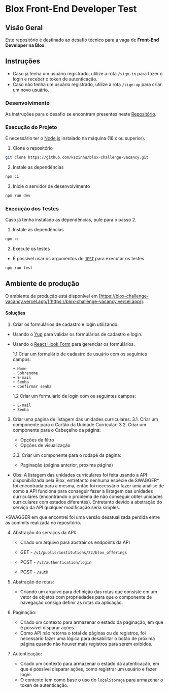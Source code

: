 # Blox Front-End Developer Test

## Visão Geral

Este repositório é destinado ao desafio técnico para a vaga de **Front-End Developer na Blox**.

## Instruções

- Caso já tenha um usuário registrado, utilize a rota `/sign-in` para fazer o login e receber o token de autenticação.
- Caso não tenha um usuário registrado, utilize a rota `/sign-up` para criar um novo usuário.

### Desenvolvimento

As instruções para o desafio se encontram presentes neste [Repositório](https://github.com/sistema-blox/desafio-front-end/blob/main/README.md).

### Execução do Projeto

É necessário ter o [Node.js](https://nodejs.org/en/) instalado na máquina (16.x ou superior).

1. Clone o repositório

```bash
git clone https://github.com/kszinhu/blox-challenge-vacancy.git
```

2. Instale as dependências

```bash
npm ci
```

3. Inicie o servidor de desenvolvimento

```bash
npm run dev
```

### Execução dos Testes

Caso já tenha instalado as dependências, pule para o passo 2.

1. Instale as dependências

```bash
npm ci
```

2. Execute os testes

- É possível usar os argumentos do [`JEST`](https://jestjs.io/docs/cli) para executar os testes.

```bash
npm run test
```

## Ambiente de produção

O ambiente de produção está disponível em [https://blox-challenge-vacancy.vercel.app/](https://blox-challenge-vacancy.vercel.app/).

#### Soluções

1. Criar os formulários de cadastro e login utilizando:

- Usando o [Yup](https://github.com/jquense/yup) para validar os formulários de cadastro e login.
- Usando o [React Hook Form](https://react-hook-form.com/) para gerenciar os formulários.

  1.1 Criar um formulário de cadastro de usuário com os seguintes campos:

      + Nome
      + Sobrenome
      + E-mail
      + Senha
      + Confirmar senha

  1.2 Criar um formulário de login com os seguintes campos:

      + E-mail
      + Senha

3. Criar uma página de listagem das unidades curriculares:
   3.1. Criar um componente para o Cartão da Unidade Curricular:
   3.2. Criar um componente para o Cabeçalho da página:

   - Opções de filtro
   - Opções de visualização

	3.3. Criar um componente para o rodapé da página:

   - Paginação (página anterior, próxima página)

- Obs: A listagem das unidades curriculares foi feita usando a API disponibilizada pela Blox, entretanto nenhuma espécie de SWAGGER\* foi encontrada para a mesma, então foi necessário fazer uma análise de como a API funciona para conseguir fazer a listagem das unidades curriculares (encontrando o problema de não conseguir obter unidades curriculares com estados diferentes). Entretanto devido a abstração do serviço da API qualquer modificação seria simples.

\*SWAGGER em que encontrei foi uma versão desatualizada perdida entre as commits realizada no repositório.

4. Abstração do serviços da API:

   - Criado um arquivo para abstrair os endpoints da API

   - GET - `/v1/public/institutions/22/blox_offerings`
   - POST - `/v2/authentication/login`
   - POST - `/auth`

5. Abstração de rotas:

   - Criando um arquivo para definição das rotas que consiste em um vetor de objetos com propriedades para que o componente de navegação consiga definir as rotas da aplicação.

6. Paginação:

   - Criado um contexto para armazenar o estado da paginação, em que é possível disparar ações.
   - Como API não retorna o total de páginas ou de registros, foi necessário fazer uma lógica para desabilitar o botão de próxima página quando não houver mais registros para serem exibidos.

7. Autenticação:

   - Criado um contexto para armazenar o estado da autenticação, em que é possível disparar ações, como registrar um usuário e fazer login.
   - O contexto tem como base o uso do `localStorage` para armazenar o token de autenticação.
